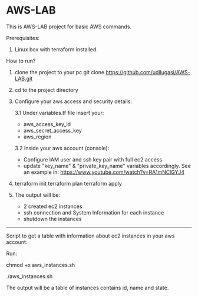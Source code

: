 # AWS-LAB

This is AWS-LAB project for basic AWS commands.

Prerequisites:
1. Linux box with terraform installed.

How to run?

1. clone the project to your pc
   git clone https://github.com/udilugasi/AWS-LAB.git
2. cd to the project directory
3. Configure your aws access and security details:

   3.1 Under variables.tf file insert your: 
      * aws_access_key_id
      * aws_secret_access_key
      * aws_region
       
   3.2 Inside your aws account (console): 
   * Configure IAM user and ssh key pair with full ec2 access 
   * update "key_name" & "private_key_name" variables accordingly.
   See an example in: https://www.youtube.com/watch?v=RA1mNClGYJ4
   
4. terraform init
   terraform plan
   terraform apply
   
5. The output will be:
   * 2 created ec2 instances
   * ssh connection and System Information for each instance
   * shutdown the instances
   
**************************************************************************************
   
Script to get a table with information about ec2 instances in your aws account:

Run:

chmod +x aws_instances.sh

./aws_instances.sh

The output will be a table of instances contains id, name and state.
   
